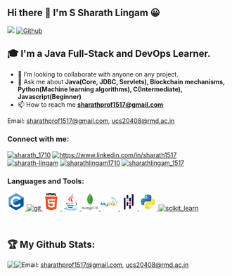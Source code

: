 ## Hi there 👋 I'm S Sharath Lingam 😀
![](https://visitor-badge.laobi.icu/badge?page_id=Sharath-1517.Sharath-1517) [![Github](https://img.shields.io/github/followers/Sharath-1517?label=Followers&logo=Github)](https://github.com/Sharath-1517)




## 🎓 I'm a Java Full-Stack and DevOps Learner.

- 👯 I’m looking to collaborate with anyone on any project.
- 💬 Ask me about **Java(Core, JDBC, Servlets), Blockchain mechanisms, Python(Machine learning algorithms), C(Intermediate), Javascript(Beginner)**
- 📫 How to reach me **sharathprof1517@gmail.com**

Email: sharathprof1517@gmail.com, ucs20408@rmd.ac.in

<h3 align="left">Connect with me:</h3>
<p align="left">
<a href="https://twitter.com/sharath_1710" target="blank"><img align="center" src="https://raw.githubusercontent.com/rahuldkjain/github-profile-readme-generator/master/src/images/icons/Social/twitter.svg" alt="sharath_1710" height="30" width="40" /></a>
<a href="https://linkedin.com/in/https://www.linkedin.com/in/sharath1517" target="blank"><img align="center" src="https://raw.githubusercontent.com/rahuldkjain/github-profile-readme-generator/master/src/images/icons/Social/linked-in-alt.svg" alt="https://www.linkedin.com/in/sharath1517" height="30" width="40" /></a>
<a href="https://stackoverflow.com/users/sharath-lingam" target="blank"><img align="center" src="https://raw.githubusercontent.com/rahuldkjain/github-profile-readme-generator/master/src/images/icons/Social/stack-overflow.svg" alt="sharath-lingam" height="30" width="40" /></a>
<a href="https://fb.com/sharathlingam1710" target="blank"><img align="center" src="https://raw.githubusercontent.com/rahuldkjain/github-profile-readme-generator/master/src/images/icons/Social/facebook.svg" alt="sharathlingam1710" height="30" width="40" /></a>
<a href="https://www.leetcode.com/sharathlingam_1517" target="blank"><img align="center" src="https://raw.githubusercontent.com/rahuldkjain/github-profile-readme-generator/master/src/images/icons/Social/leet-code.svg" alt="sharathlingam_1517" height="30" width="40" /></a>
</p>

<h3 align="left">Languages and Tools:</h3>
<p align="left"> <a href="https://www.cprogramming.com/" target="_blank" rel="noreferrer"> <img src="https://raw.githubusercontent.com/devicons/devicon/master/icons/c/c-original.svg" alt="c" width="40" height="40"/> </a> <a href="https://git-scm.com/" target="_blank" rel="noreferrer"> <img src="https://www.vectorlogo.zone/logos/git-scm/git-scm-icon.svg" alt="git" width="40" height="40"/> </a> <a href="https://www.w3.org/html/" target="_blank" rel="noreferrer"> <img src="https://raw.githubusercontent.com/devicons/devicon/master/icons/html5/html5-original-wordmark.svg" alt="html5" width="40" height="40"/> </a> <a href="https://www.java.com" target="_blank" rel="noreferrer"> <img src="https://raw.githubusercontent.com/devicons/devicon/master/icons/java/java-original.svg" alt="java" width="40" height="40"/> </a> <a href="https://www.mongodb.com/" target="_blank" rel="noreferrer"> <img src="https://raw.githubusercontent.com/devicons/devicon/master/icons/mongodb/mongodb-original-wordmark.svg" alt="mongodb" width="40" height="40"/> </a> <a href="https://www.mysql.com/" target="_blank" rel="noreferrer"> <img src="https://raw.githubusercontent.com/devicons/devicon/master/icons/mysql/mysql-original-wordmark.svg" alt="mysql" width="40" height="40"/> </a> <a href="https://pandas.pydata.org/" target="_blank" rel="noreferrer"> <img src="https://raw.githubusercontent.com/devicons/devicon/2ae2a900d2f041da66e950e4d48052658d850630/icons/pandas/pandas-original.svg" alt="pandas" width="40" height="40"/> </a> <a href="https://www.python.org" target="_blank" rel="noreferrer"> <img src="https://raw.githubusercontent.com/devicons/devicon/master/icons/python/python-original.svg" alt="python" width="40" height="40"/> </a> <a href="https://scikit-learn.org/" target="_blank" rel="noreferrer"> <img src="https://upload.wikimedia.org/wikipedia/commons/0/05/Scikit_learn_logo_small.svg" alt="scikit_learn" width="40" height="40"/> </a> </p>

<br />

## :trophy: My Github Stats:


<div>
<a href="https://github-readme-stats.vercel.app/api?username=Sharath-1517&theme=tokyonight">
  <img  align="left" src="https://github-readme-stats.vercel.app/api?username=Sharath-1517&count_private=true&show_icons=true&theme=tokyonight" />
</a>
<a href="https://github-readme-stats.vercel.app/api/top-langs/?username=Sharath-1517&hide=php&theme=tokyonight">
  <img align="left" src="https://github-readme-stats.vercel.app/api/top-langs/?username=Sharath-1517&hide=php&theme=tokyonight" />
</a>
</div>


[linkedin]: [https://www.linkedin.com/in/sharath1517]
Email: sharathprof1517@gmail.com, ucs20408@rmd.ac.in



